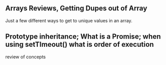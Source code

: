 Arrays Reviews, Getting Dupes out of Array
-------

Just a few different ways to get to unique values in an array.

Prototype inheritance;  What is a Promise; when using setTImeout() what is order of execution
-------

review of concepts
